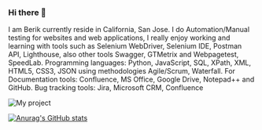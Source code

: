### Hi there 👋

I am Berik currently reside in California, San Jose. I do Automation/Manual testing for websites and web applications, I really enjoy working and learning with tools such as Selenium WebDriver, Selenium IDE, Postman API, Lighthouse, also other tools Swagger, GTMetrix and Webpagetest, SpeedLab. Programming languages: Python, JavaScript, SQL, XPath, XML, HTML5, CSS3, JSON using methodologies Agile/Scrum, Waterfall. For Documentation tools: Confluence, MS Office, Google Drive, Notepad++ and GitHub. Bug tracking tools: Jira, Microsoft CRM, Confluence

![My project](https://user-images.githubusercontent.com/111834539/188825062-f2ea0276-163f-4daf-af66-0e65c5a91205.jpg)


[![Anurag's GitHub stats](https://github-readme-stats.vercel.app/api?username=berik-k)](https://github.com/anuraghazra/github-readme-stats)
